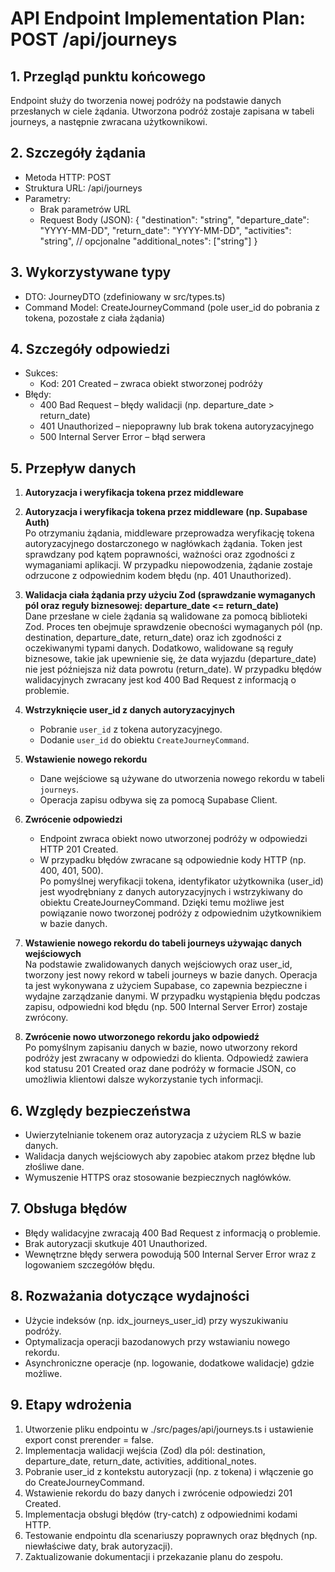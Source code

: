 # API Endpoint Implementation Plan: POST /api/journeys

## 1. Przegląd punktu końcowego
Endpoint służy do tworzenia nowej podróży na podstawie danych przesłanych w ciele żądania. Utworzona podróż zostaje zapisana w tabeli journeys, a następnie zwracana użytkownikowi.

## 2. Szczegóły żądania
- Metoda HTTP: POST
- Struktura URL: /api/journeys
- Parametry:
  - Brak parametrów URL
  - Request Body (JSON):
    {
      "destination": "string",
      "departure_date": "YYYY-MM-DD",
      "return_date": "YYYY-MM-DD",
      "activities": "string", // opcjonalne
      "additional_notes": ["string"]
    }

## 3. Wykorzystywane typy
- DTO: JourneyDTO (zdefiniowany w src/types.ts)
- Command Model: CreateJourneyCommand (pole user_id do pobrania z tokena, pozostałe z ciała żądania)

## 4. Szczegóły odpowiedzi
- Sukces:
  - Kod: 201 Created – zwraca obiekt stworzonej podróży
- Błędy:
  - 400 Bad Request – błędy walidacji (np. departure_date > return_date)
  - 401 Unauthorized – niepoprawny lub brak tokena autoryzacyjnego
  - 500 Internal Server Error – błąd serwera

## 5. Przepływ danych
1. **Autoryzacja i weryfikacja tokena przez middleware**  
1. **Autoryzacja i weryfikacja tokena przez middleware (np. Supabase Auth)**  
    Po otrzymaniu żądania, middleware przeprowadza weryfikację tokena autoryzacyjnego dostarczonego w nagłówkach żądania. Token jest sprawdzany pod kątem poprawności, ważności oraz zgodności z wymaganiami aplikacji. W przypadku niepowodzenia, żądanie zostaje odrzucone z odpowiednim kodem błędu (np. 401 Unauthorized).

2. **Walidacja ciała żądania przy użyciu Zod (sprawdzanie wymaganych pól oraz reguły biznesowej: departure_date <= return_date)**  
    Dane przesłane w ciele żądania są walidowane za pomocą biblioteki Zod. Proces ten obejmuje sprawdzenie obecności wymaganych pól (np. destination, departure_date, return_date) oraz ich zgodności z oczekiwanymi typami danych. Dodatkowo, walidowane są reguły biznesowe, takie jak upewnienie się, że data wyjazdu (departure_date) nie jest późniejsza niż data powrotu (return_date). W przypadku błędów walidacyjnych zwracany jest kod 400 Bad Request z informacją o problemie.

3. **Wstrzyknięcie user_id z danych autoryzacyjnych**  
    - Pobranie `user_id` z tokena autoryzacyjnego.  
    - Dodanie `user_id` do obiektu `CreateJourneyCommand`.  
4. **Wstawienie nowego rekordu**  
    - Dane wejściowe są używane do utworzenia nowego rekordu w tabeli `journeys`.  
    - Operacja zapisu odbywa się za pomocą Supabase Client.  
5. **Zwrócenie odpowiedzi**  
    - Endpoint zwraca obiekt nowo utworzonej podróży w odpowiedzi HTTP 201 Created.  
    - W przypadku błędów zwracane są odpowiednie kody HTTP (np. 400, 401, 500).  
    Po pomyślnej weryfikacji tokena, identyfikator użytkownika (user_id) jest wyodrębniany z danych autoryzacyjnych i wstrzykiwany do obiektu CreateJourneyCommand. Dzięki temu możliwe jest powiązanie nowo tworzonej podróży z odpowiednim użytkownikiem w bazie danych.

4. **Wstawienie nowego rekordu do tabeli journeys używając danych wejściowych**  
    Na podstawie zwalidowanych danych wejściowych oraz user_id, tworzony jest nowy rekord w tabeli journeys w bazie danych. Operacja ta jest wykonywana z użyciem Supabase, co zapewnia bezpieczne i wydajne zarządzanie danymi. W przypadku wystąpienia błędu podczas zapisu, odpowiedni kod błędu (np. 500 Internal Server Error) zostaje zwrócony.

5. **Zwrócenie nowo utworzonego rekordu jako odpowiedź**  
    Po pomyślnym zapisaniu danych w bazie, nowo utworzony rekord podróży jest zwracany w odpowiedzi do klienta. Odpowiedź zawiera kod statusu 201 Created oraz dane podróży w formacie JSON, co umożliwia klientowi dalsze wykorzystanie tych informacji.

## 6. Względy bezpieczeństwa
- Uwierzytelnianie tokenem oraz autoryzacja z użyciem RLS w bazie danych.
- Walidacja danych wejściowych aby zapobiec atakom przez błędne lub złośliwe dane.
- Wymuszenie HTTPS oraz stosowanie bezpiecznych nagłówków.

## 7. Obsługa błędów
- Błędy walidacyjne zwracają 400 Bad Request z informacją o problemie.
- Brak autoryzacji skutkuje 401 Unauthorized.
- Wewnętrzne błędy serwera powodują 500 Internal Server Error wraz z logowaniem szczegółów błędu.

## 8. Rozważania dotyczące wydajności
- Użycie indeksów (np. idx_journeys_user_id) przy wyszukiwaniu podróży.
- Optymalizacja operacji bazodanowych przy wstawianiu nowego rekordu.
- Asynchroniczne operacje (np. logowanie, dodatkowe walidacje) gdzie możliwe.

## 9. Etapy wdrożenia
1. Utworzenie pliku endpointu w ./src/pages/api/journeys.ts i ustawienie export const prerender = false.
2. Implementacja walidacji wejścia (Zod) dla pól: destination, departure_date, return_date, activities, additional_notes.
3. Pobranie user_id z kontekstu autoryzacji (np. z tokena) i włączenie go do CreateJourneyCommand.
4. Wstawienie rekordu do bazy danych i zwrócenie odpowiedzi 201 Created.
5. Implementacja obsługi błędów (try-catch) z odpowiednimi kodami HTTP.
6. Testowanie endpointu dla scenariuszy poprawnych oraz błędnych (np. niewłaściwe daty, brak autoryzacji).
7. Zaktualizowanie dokumentacji i przekazanie planu do zespołu.
